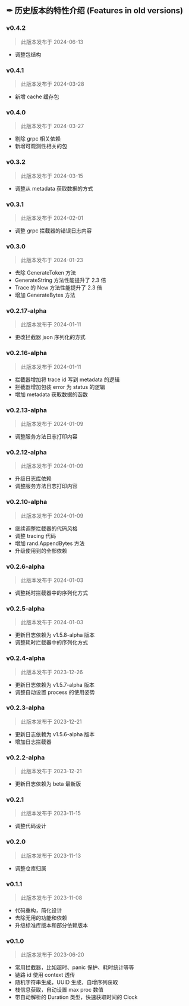 ## ✒ 历史版本的特性介绍 (Features in old versions)

### v0.4.2

> 此版本发布于 2024-06-13

* 调整包结构

### v0.4.1

> 此版本发布于 2024-03-28

* 新增 cache 缓存包

### v0.4.0

> 此版本发布于 2024-03-27

* 剔除 grpc 相关依赖
* 新增可观测性相关的包

### v0.3.2

> 此版本发布于 2024-03-15

* 调整从 metadata 获取数据的方式

### v0.3.1

> 此版本发布于 2024-02-01

* 调整 grpc 拦截器的错误日志内容

### v0.3.0

> 此版本发布于 2024-01-23

* 去除 GenerateToken 方法
* GenerateString 方法性能提升了 2.3 倍
* Trace 的 New 方法性能提升了 2.3 倍
* 增加 GenerateBytes 方法

### v0.2.17-alpha

> 此版本发布于 2024-01-11

* 更改拦截器 json 序列化的方式

### v0.2.16-alpha

> 此版本发布于 2024-01-11

* 拦截器增加将 trace id 写到 metadata 的逻辑
* 拦截器增加包装 error 为 status 的逻辑
* 增加 metadata 获取数据的函数

### v0.2.13-alpha

> 此版本发布于 2024-01-09

* 调整服务方法日志打印内容

### v0.2.12-alpha

> 此版本发布于 2024-01-09

* 升级日志库依赖
* 调整服务方法日志打印内容

### v0.2.10-alpha

> 此版本发布于 2024-01-09

* 继续调整拦截器的代码风格
* 调整 tracing 代码
* 增加 rand.AppendBytes 方法
* 升级使用到的全部依赖

### v0.2.6-alpha

> 此版本发布于 2024-01-03

* 调整耗时拦截器中的序列化方式

### v0.2.5-alpha

> 此版本发布于 2024-01-03

* 更新日志依赖为 v1.5.8-alpha 版本
* 调整耗时拦截器中的序列化方式

### v0.2.4-alpha

> 此版本发布于 2023-12-26

* 更新日志依赖为 v1.5.7-alpha 版本
* 调整自动设置 process 的使用姿势

### v0.2.3-alpha

> 此版本发布于 2023-12-21

* 更新日志依赖为 v1.5.6-alpha 版本
* 增加日志拦截器

### v0.2.2-alpha

> 此版本发布于 2023-12-21

* 更新日志依赖为 beta 最新版

### v0.2.1

> 此版本发布于 2023-11-15

* 调整代码设计

### v0.2.0

> 此版本发布于 2023-11-13

* 调整仓库归属

### v0.1.1

> 此版本发布于 2023-11-08

* 代码重构，简化设计
* 去除无用的功能和依赖
* 升级标准库版本和部分依赖版本

### v0.1.0

> 此版本发布于 2023-06-20

* 常用拦截器，比如超时、panic 保护、耗时统计等等
* 链路 id 使用 context 透传
* 随机字符串生成，UUID 生成，自增序列获取
* 栈信息获取，自动设置 max proc 数值
* 带自动解析的 Duration 类型，快速获取时间的 Clock
